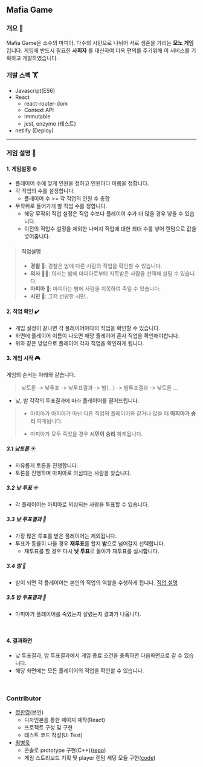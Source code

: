 ## Mafia Game 

### 개요 🚀

Mafia Game은 소수의 마피아, 다수의 시민으로 나뉘어 서로 생존을 가리는 **모노 게임**입니다. 게임에 반드시 필요한 **사회자** 를 대신하여 더욱 편의를 주기위해 이 서비스를 기획하고 개발하였습니다.

### 개발 스펙 🏋️‍

- Javascript(ES6)
- React
  - react-router-dom
  - Context API
  - Immutable
  - jest, enzyme (테스트)
- netlify (Deploy)

---

### 게임 설명 🏃‍

#### 1. 게임설정 ⚙️

- 플레이어 수에 맞게 인원을 정하고 인원마다 이름을 정합니다.
- 각 직업의 수를 설정합니다. 
  - 플레이어 수 >= 각 직업의 인원 수 총합
- 무작위로 들어가게 할 직업 수를 정합니다. 
  - 해당 무작위 직업 설정은 직업 수보다 플레이어 수가 더 많을 경우 넣을 수 있습니다.
  - 이전의 직업수 설정을 제외한 나머지 직업에 대한 최대 수를 넣어 랜덤으로 값을 넣어줍니다.

> #### 직업설명
> - **경찰** 👮‍: 경찰은 밤에 다른 사람의 직업을 확인할 수 있습니다.
> - **의사** 👨‍⚕️: 의사는 밤에 마피아로부터 지목받은 사람을 선택해 살릴 수 있습니다.
> - **마피아** 🔪: 마피아는 밤에 사람을 지목하여 죽일 수 있습니다.
> - **시민** 🙎‍: 그저 선량한 시민..

#### 2. 직업 확인 ✔️

- 게임 설정이 끝나면 각 플레이어마다의 직업을 확인할 수 있습니다.
- 화면에 플레이어 이름이 나오면 해당 플레이어 혼자 직업을 확인해야합니다.
- 위와 같은 방법으로 플레이어 각자 직업을 확인하게 됩니다.

#### 3. 게임 시작 🎮

게임의 순서는 아래와 같습니다.

> 낮토론 -> 낮투표 -> 낮투표결과 -> 밤(...) -> 밤투표결과 -> 낮토론 ...

- 낮, 밤 각각의 투표결과에 따라 플레이어를 떨어뜨립니다.
> - 마피아가 마피아가 아닌 다른 직업의 플레이어와 같거나 많을 때 **마피아가 승리** 하게됩니다.
>
> - 마피아가 모두 죽었을 경우 **시민이 승리** 하게됩니다.

##### 3.1 낮토론 ☀️

- 자유롭게 토론을 진행합니다.
- 토론을 진행하며 마피아로 의심되는 사람을 찾습니다.

##### 3.2 낮 투표 ☀️

- 각 플레이어는 마피아로 의심되는 사람을 투표할 수 있습니다.

##### 3.3 낮 투표결과 🌇

- 가장 많은 투표를 받은 플레이어는 제외됩니다.
- 투표가 동률이 나올 경우 **재투표**를 할지 **밤**으로 넘어갈지 선택합니다.
  - 재투표를 할 경우 다시 **낮 투표**로 돌아가 재투표를 실시합니다.

##### 3.4 밤 🌙

- 밤이 되면 각 플레이어는 본인의 직업의 역할을 수행하게 됩니다. [직업 설명](#직업설명)

##### 3.5 밤 투표결과 🌅

- 마피아가 플레이어를 죽였는지 살렸는지 결과가 나옵니다.

<br>

#### 4. 결과화면

- 낮 투표결과, 밤 투표결과에서 게임 종료 조건을 충족하면 다음화면으로 갈 수 있습니다.
- 해당 화면에는 모든 플레이어의 직업을 확인할 수 있습니다.

<br>

### Contributor

- [정한영](https://github.com/JungHanYoung)(본인)
  - 디자인본을 통한 페이지 제작(React)
  - 프로젝트 구성 및 구현
  - 테스트 코드 작성(UI Test)
- [최병욱](https://github.com/ChoiBU)
  - 콘솔로 prototype 구현(C++)([repo](https://github.com/ChoiBU/MafiaGame_single_cpp))
  - 게임 스토리보드 기획 및 player 랜덤 세팅 모듈 구현([code](https://github.com/JungHanYoung/MafiaGame_single_react/blob/0209_develop/src/utils/setPlayers.js))

